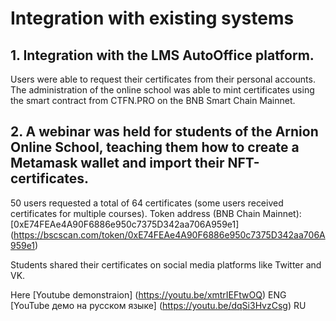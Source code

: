 # Integration with existing systems

## 1. Integration with the LMS AutoOffice platform.
Users were able to request their certificates from their personal accounts.	
The administration of the online school was able to mint certificates using the smart contract from CTFN.PRO on the BNB Smart Chain Mainnet. 

## 2. A webinar was held for students of the Arnion Online School, teaching them how to create a Metamask wallet and import their NFT-certificates.
50 users requested a total of 64 certificates (some users received certificates for multiple courses). 
Token address (BNB Chain Mainnet):
[0xE74FEAe4A90F6886e950c7375D342aa706A959e1] (https://bscscan.com/token/0xE74FEAe4A90F6886e950c7375D342aa706A959e1)

Students shared their certificates on social media platforms like Twitter and VK.

Here [Youtube demonstraion] (https://youtu.be/xmtrIEFtwOQ) ENG
[YouTube демо на русском языке] (https://youtu.be/dqSi3HvzCsg) RU 
